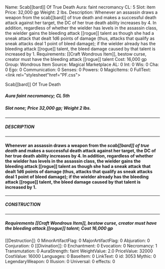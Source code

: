 Name: Scab[[bard]] Of True Death
Aura: faint necromancy
CL: 5
Slot: item
Price: 32,000 gp
Weight: 2 lbs.
Description: Whenever an assassin draws a weapon from the scab[[bard]] of true death and makes a successful death attack against her target, the DC of her true death ability increases by 4. In addition, regardless of whether the wielder has levels in the assassin class, the wielder gains the bleeding attack [[rogue]] talent as though she had a sneak attack that dealt 1d6 points of damage (thus, attacks that qualify as sneak attacks deal 1 point of bleed damage); if the wielder already has the bleeding attack [[rogue]] talent, the bleed damage caused by that talent is increased by 1.
Requirements: [[Craft Wondrous Item]], bestow curse, creator must have the bleeding attack [[rogue]] talent
Cost: 16,000 gp
Group: Wondrous Item
Source: Magical Marketplace
AL: 0
Int: 0
Wis: 0
Cha: 0
Ego: 0
Communication: 0
Senses: 0
Powers: 0
MagicItems: 0
FullText: <link rel="stylesheet"href="PF.css"><div class="heading"><p class="alignleft">Scab[[bard]] Of True Death</p><div style="clear: both;"></div></div><div><h5><b>Aura </b>faint necromancy; <b>CL </b>5th</h5><h5><b>Slot </b>none; <b>Price </b>32,000 gp; <b>Weight </b>2 lbs.</h5></div><hr/><div><h5><b>DESCRIPTION</b></h5></div><hr/><div><h4><p>Whenever an assassin draws a weapon from the <i>scab[[bard]] of true death</i> and makes a successful death attack against her target, the DC of her true death ability increases by 4. In addition, regardless of whether the wielder has levels in the assassin class, the wielder gains the bleeding attack [[rogue]] talent as though she had a sneak attack that dealt 1d6 points of damage (thus, attacks that qualify as sneak attacks deal 1 point of bleed damage); if the wielder already has the bleeding attack [[rogue]] talent, the bleed damage caused by that talent is increased by 1.</p></h4></div><hr/><div><h5><b>CONSTRUCTION</b></h5></div><hr/><div><h5><b>Requirements </b>[[Craft Wondrous Item]], <i>bestow curse</i>, creator must have the bleeding attack [[rogue]] talent; <b>Cost </b>16,000 gp</h5></div>
[[Destruction]]: 0
MinorArtifactFlag: 0
MajorArtifactFlag: 0
Abjuration: 0
Conjuration: 0
[[Divination]]: 0
Enchantment: 0
Evocation: 0
Necromancy: 1
Transmutation: 0
AuraStrength: faint
WeightValue: 2.0
PriceValue: 32000
CostValue: 16000
Languages: 0
BaseItem: 0
LinkText: 0
id: 3053
Mythic: 0
LegendaryWeapon: 0
Illusion: 0
Universal: 0
effects: 0
